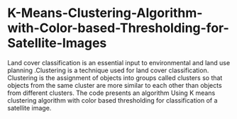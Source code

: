# K-Means-Clustering-Algorithm-with-Color-based-Thresholding-for-Satellite-Images
Land cover classification is an essential input to environmental and land use planning .Clustering is a technique used for land cover classification. Clustering is the assignment of objects into groups called clusters so that objects from the same cluster are more similar to each other than objects from different clusters. The code presents an algorithm Using K means clustering algorithm with color based thresholding for classification of a satellite image.
